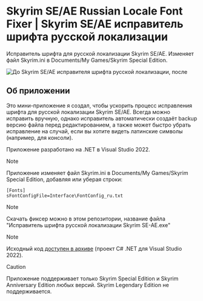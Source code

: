# Skyrim SE/AE Russian Locale Font Fixer | Skyrim SE/AE исправитель шрифта русской локализации
Исправитель шрифта для русской локализации Skyrim SE/AE. Изменяет файл Skyrim.ini в Documents/My Games/Skyrim Special Edition.

![До Skyrim SE/AE исправителя шрифта русской локализации, после](https://i.imgur.com/LdPW6nY.jpeg)

## Об приложении
Это мини-приложение я создал, чтобы ускорить процесс исправления шрифта для русской локализации Skyrim SE/AE. Всегда можно исправить вручную, однако исправитель автоматически создаёт backup версию файла перед редактированием, а также может быстро убрать исправление на случай, если вы хотите видеть латинские символы (например, для консоли).

Приложение разработано на .NET в Visual Studio 2022.

> [!NOTE]
> Приложение изменяет файл Skyrim.ini в Documents/My Games/Skyrim Special Edition, добавляя или уберая строки:
> ```
> [Fonts]
> sFontConfigFile=Interface\FontConfig_ru.txt
> ```

> [!NOTE]
> Скачать фиксер можно в этом репозитории, название файла "Исправитель шрифта русской локализации Skyrim SE-AE.exe"

> [!NOTE]
> Исходный код [доступен в архиве](https://github.com/Rimjact/Skyrim-SE-AE-russian-locale-font-fixer/releases) (проект C# .NET для Visual Studio 2022).

> [!CAUTION]
> Приложение поддерживает только Skyrim Special Edition и Skyrim Anniversary Edition любых версий. Skyrim Legendary Edition не поддерживается.
